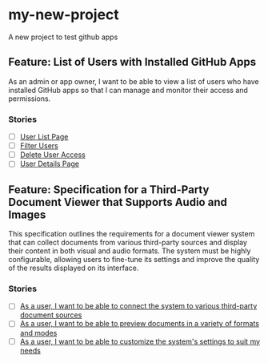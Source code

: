 # my-new-project
A new project to test github apps


## Feature: List of Users with Installed GitHub Apps
As an admin or app owner, I want to be able to view a list of users who have installed GitHub apps so that I can manage and monitor their access and permissions.
### Stories
- [ ] [User List Page](https://github.com/rollymaduk/my-new-project/issues/2)
- [ ] [Filter Users](https://github.com/rollymaduk/my-new-project/issues/3)
- [ ] [Delete User Access](https://github.com/rollymaduk/my-new-project/issues/4)
- [ ] [User Details Page](https://github.com/rollymaduk/my-new-project/issues/5)

## Feature: Specification for a Third-Party Document Viewer that Supports Audio and Images
This specification outlines the requirements for a document viewer system that can collect documents from various third-party sources and display their content in both visual and audio formats. The system must be highly configurable, allowing users to fine-tune its settings and improve the quality of the results displayed on its interface.
### Stories
- [ ] [As a user, I want to be able to connect the system to various third-party document sources](https://github.com/rollymaduk/my-new-project/issues/7)
- [ ] [As a user, I want to be able to preview documents in a variety of formats and modes](https://github.com/rollymaduk/my-new-project/issues/8)
- [ ] [As a user, I want to be able to customize the system's settings to suit my needs](https://github.com/rollymaduk/my-new-project/issues/9)